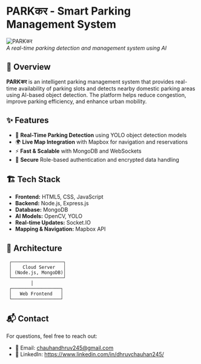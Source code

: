 # PARKकर - Smart Parking Management System

![PARKकर](https://your-image-link.com)  
_A real-time parking detection and management system using AI_

## 🚀 Overview
**PARKकर** is an intelligent parking management system that provides real-time availability of parking slots and detects nearby domestic parking areas using AI-based object detection. The platform helps reduce congestion, improve parking efficiency, and enhance urban mobility.

## ✨ Features
- 🎯 **Real-Time Parking Detection** using YOLO object detection models
- 🌍 **Live Map Integration** with Mapbox for navigation and reservations
- ⚡ **Fast & Scalable** with MongoDB and WebSockets
- 🔐 **Secure** Role-based authentication and encrypted data handling

## 🏗️ Tech Stack
- **Frontend:** HTML5, CSS, JavaScript
- **Backend:** Node.js, Express.js
- **Database:** MongoDB
- **AI Models:** OpenCV, YOLO
- **Real-time Updates:** Socket.IO
- **Mapping & Navigation:** Mapbox API

## 📸 Architecture
```
 ┌───────────────────┐
 │    Cloud Server   │
 │ (Node.js, MongoDB)│
 └───────────────────┘
         │
 ┌──────────────────┐
 │   Web Frontend   │
 └──────────────────┘
```

## 📬 Contact
For questions, feel free to reach out:
- 📧 Email: chauhandhruv245@gmail.com
- 🔗 LinkedIn: https://www.linkedin.com/in/dhruvchauhan245/

